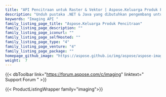```yaml
---
title: "API Pencitraan untuk Raster & Vektor | Aspose.Keluarga Produk Pencitraan"
description: "Unduh pustaka .NET & Java yang dibutuhkan pengembang untuk menambahkan kemampuan pencitraan yang kuat ke aplikasi mereka."
keywords: "Imaging API "
family_listing_page_title: "Aspose.Keluarga Produk Pencitraan"
family_listing_page_description: ""
family_listing_page_iconurl: ""
family_listing_page_selfHosted: ""
family_listing_page_type: "4"
family_listing_page_venture: "4"
family_listing_page_package: ""
homepage_github_image: "https://aspose.github.io/img/aspose/aspose-imaging.png"
weight:  7
---
```


{{< dbToolbar link="https://forum.aspose.com/c/imaging" linktext=" Support Forum " >}}

{{< ProductListingWrapper family="imaging">}}

